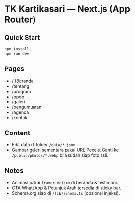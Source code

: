 # TK Kartikasari — Next.js (App Router)

## Quick Start
```bash
npm install
npm run dev
```

## Pages
- / (Beranda)
- /tentang
- /program
- /ppdb
- /galeri
- /pengumuman
- /agenda
- /kontak

## Content
- Edit data di folder `/data/*.json`
- Gambar galeri sementara pakai URL Pexels. Ganti ke `/public/photos/*.webp` bila sudah siap foto asli.

## Notes
- Animasi pakai `framer-motion` di beranda & testimoni.
- CTA WhatsApp & Petunjuk Arah tersedia di sticky bar.
- Schema.org siap di `/lib/schema.ts` (opsional injeksi).

